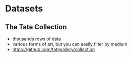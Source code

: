 # Datasets


## The Tate Collection
- thousands rows of data
- various forms of art, but you can easily filter by medium
- https://github.com/tategallery/collection

